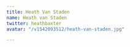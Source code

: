 ```yaml
---
title: Heath Van Staden
name: Heath van Staden
twitter: heathbaxter
avatar: "/v1542093512/heath-van-staden.jpg"

---
```


